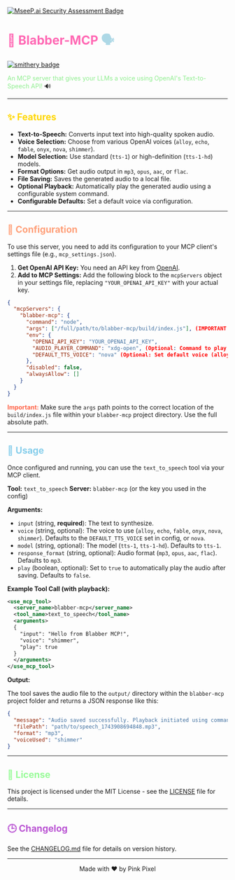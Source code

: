 [![MseeP.ai Security Assessment Badge](https://mseep.net/pr/pinkpixel-dev-blabber-mcp-badge.png)](https://mseep.ai/app/pinkpixel-dev-blabber-mcp)

# <span style="color: #FF69B4;">📢 Blabber-MCP</span> <span style="color: #ADD8E6;">🗣️</span>

[![smithery badge](https://smithery.ai/badge/@pinkpixel-dev/blabber-mcp)](https://smithery.ai/server/@pinkpixel-dev/blabber-mcp)

<span style="color: #90EE90;">An MCP server that gives your LLMs a voice using OpenAI's Text-to-Speech API!</span> 🔊

---

## <span style="color: #FFD700;">✨ Features</span>

*   **Text-to-Speech:** Converts input text into high-quality spoken audio.
*   **Voice Selection:** Choose from various OpenAI voices (`alloy`, `echo`, `fable`, `onyx`, `nova`, `shimmer`).
*   **Model Selection:** Use standard (`tts-1`) or high-definition (`tts-1-hd`) models.
*   **Format Options:** Get audio output in `mp3`, `opus`, `aac`, or `flac`.
*   **File Saving:** Saves the generated audio to a local file.
*   **Optional Playback:** Automatically play the generated audio using a configurable system command.
*   **Configurable Defaults:** Set a default voice via configuration.

---

## <span style="color: #FFA07A;">🔧 Configuration</span>

To use this server, you need to add its configuration to your MCP client's settings file (e.g., `mcp_settings.json`).

1.  **Get OpenAI API Key:** You need an API key from [OpenAI](https://platform.openai.com/api-keys).
2.  **Add to MCP Settings:** Add the following block to the `mcpServers` object in your settings file, replacing `"YOUR_OPENAI_API_KEY"` with your actual key.

```json
{
  "mcpServers": {
    "blabber-mcp": {
      "command": "node",
      "args": ["/full/path/to/blabber-mcp/build/index.js"], (IMPORTANT: Use the full, absolute path to the built index.js file)
      "env": {
        "OPENAI_API_KEY": "YOUR_OPENAI_API_KEY",
        "AUDIO_PLAYER_COMMAND": "xdg-open", (Optional: Command to play audio (e.g., "cvlc", "vlc", "mpv", "ffplay", "afplay", "xdg-open"; defaults to "cvlc")
        "DEFAULT_TTS_VOICE": "nova" (Optional: Set default voice (alloy, echo, fable, onyx, nova, shimmer); defaults to nova)
      },
      "disabled": false,
      "alwaysAllow": []
    }
  }
}
```

<span style="color: #FF6347;">**Important:**</span> Make sure the `args` path points to the correct location of the `build/index.js` file within your `blabber-mcp` project directory. Use the full absolute path.

---

## <span style="color: #87CEEB;">🚀 Usage</span>

Once configured and running, you can use the `text_to_speech` tool via your MCP client.

**Tool:** `text_to_speech`
**Server:** `blabber-mcp` (or the key you used in the config)

**Arguments:**

*   `input` (string, **required**): The text to synthesize.
*   `voice` (string, optional): The voice to use (`alloy`, `echo`, `fable`, `onyx`, `nova`, `shimmer`). Defaults to the `DEFAULT_TTS_VOICE` set in config, or `nova`.
*   `model` (string, optional): The model (`tts-1`, `tts-1-hd`). Defaults to `tts-1`.
*   `response_format` (string, optional): Audio format (`mp3`, `opus`, `aac`, `flac`). Defaults to `mp3`.
*   `play` (boolean, optional): Set to `true` to automatically play the audio after saving. Defaults to `false`.

**Example Tool Call (with playback):**

```xml
<use_mcp_tool>
  <server_name>blabber-mcp</server_name>
  <tool_name>text_to_speech</tool_name>
  <arguments>
  {
    "input": "Hello from Blabber MCP!",
    "voice": "shimmer",
    "play": true
  }
  </arguments>
</use_mcp_tool>
```

**Output:**

The tool saves the audio file to the `output/` directory within the `blabber-mcp` project folder and returns a JSON response like this:

```json
{
  "message": "Audio saved successfully. Playback initiated using command: cvlc",
  "filePath": "path/to/speech_1743908694848.mp3", 
  "format": "mp3",
  "voiceUsed": "shimmer"
}
```

---

## <span style="color: #98FB98;">📜 License</span>

This project is licensed under the MIT License - see the [LICENSE](LICENSE) file for details.

---

## <span style="color: #BA55D3;">🕒 Changelog</span>

See the [CHANGELOG.md](CHANGELOG.md) file for details on version history.

---

<p align="center">Made with ❤️ by Pink Pixel</p>

